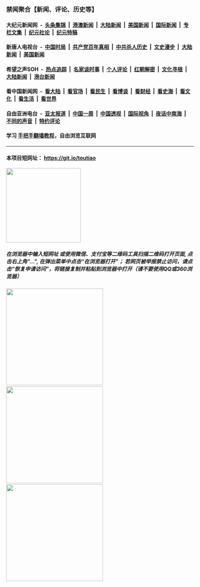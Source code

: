 ### 禁闻聚合【新闻、评论、历史等】

#### 大纪元新闻网 &nbsp;-&nbsp; [头条集锦](indexes/E头条集锦.md?t=02101655) &nbsp;|&nbsp; [港澳新闻](indexes/E港澳新闻.md?t=02101655)  &nbsp;|&nbsp; [大陆新闻](indexes/E大陆新闻.md?t=02101655) &nbsp;|&nbsp; [美国新闻](indexes/E美国新闻.md?t=02101655) &nbsp;|&nbsp; [国际新闻](indexes/E国际新闻.md?t=02101655) &nbsp;|&nbsp; [专栏文集](indexes/E专栏文集.md?t=02101655) &nbsp;|&nbsp; [纪元社论](indexes/E纪元社论.md?t=02101655) &nbsp;|&nbsp; [纪元特稿](indexes/E纪元特稿.md?t=02101655) 

#### 新唐人电视台 &nbsp;-&nbsp; [中国时局](indexes/N中国时局.md?t=02101655) &nbsp;|&nbsp; [共产党百年真相](indexes/N共产党百年真相.md?t=02101655) &nbsp;|&nbsp; [中共杀人历史](indexes/N中共杀人历史.md?t=02101655) &nbsp;|&nbsp; [文史漫步](indexes/N文史漫步.md?t=02101655) &nbsp;|&nbsp; [大陆新闻](indexes/N大陆新闻.md?t=02101655) &nbsp;|&nbsp; [美国新闻](indexes/N美国新闻.md?t=02101655)

#### 希望之声SOH &nbsp;-&nbsp; [热点追踪](indexes/H热点追踪.md?t=02101655) &nbsp;|&nbsp; [名家谈时事](indexes/H名家谈时事.md?t=02101655) &nbsp;|&nbsp; [个人评论](indexes/H个人评论.md?t=02101655)  &nbsp;|&nbsp; [红朝解密](indexes/H红朝解密.md?t=02101655) &nbsp;|&nbsp; [文化寻根](indexes/H文化寻根.md?t=02101655) &nbsp;|&nbsp; [大陆新闻](indexes/H大陆新闻.md?t=02101655) &nbsp;|&nbsp; [港台新闻](indexes/H港台新闻.md?t=02101655)

#### 看中国新闻网 &nbsp;-&nbsp; [看大陆](indexes/S看大陆.md?t=02101655) &nbsp;|&nbsp; [看官场](indexes/S看官场.md?t=02101655) &nbsp;|&nbsp; [看民生](indexes/S看民生.md?t=02101655)  &nbsp;|&nbsp; [看博谈](indexes/S看博谈.md?t=02101655) &nbsp;|&nbsp; [看财经](indexes/S看财经.md?t=02101655) &nbsp;|&nbsp; [看史海](indexes/S看史海.md?t=02101655) &nbsp;|&nbsp; [看文化](indexes/S看文化.md?t=02101655) &nbsp;|&nbsp; [看生活](indexes/S看生活.md?t=02101655) &nbsp;|&nbsp; [看世界](indexes/S看世界.md?t=02101655)

#### 自由亚洲电台 &nbsp;-&nbsp; [亚太报道](indexes/R亚太报道.md?t=02101655) &nbsp;|&nbsp; [中国一周](indexes/R中国一周.md?t=02101655) &nbsp;|&nbsp; [中国透视](indexes/R中国透视.md?t=02101655)  &nbsp;|&nbsp; [国际视角](indexes/R国际视角.md?t=02101655) &nbsp;|&nbsp; [夜话中南海](indexes/R夜话中南海.md?t=02101655) &nbsp;|&nbsp; [不同的声音](indexes/R不同的声音.md?t=02101655) &nbsp;|&nbsp; [特约评论](indexes/R特约评论.md?t=02101655)

#### 学习 [手把手翻墙教程](https://github.com/gfw-breaker/guides/wiki)，自由浏览互联网

----

#### 本项目短网址： https://git.io/toutiao
<img src="https://raw.githubusercontent.com/gfw-breaker/banned-news/master/scripts/img/qr.png" width="200px"/>  

##### 在浏览器中输入短网址 或使用微信、支付宝等二维码工具扫描二维码打开页面, 点击右上角"...", 在弹出菜单中点击“在浏览器打开”； 若网页被举报禁止访问，请点击“恢复申请访问”，将链接复制并粘贴到浏览器中打开（请不要使用QQ或360浏览器）

<img src="https://raw.githubusercontent.com/gfw-breaker/banned-news/master/scripts/img/1.png" width="260px"/> &nbsp; <img src="https://raw.githubusercontent.com/gfw-breaker/banned-news/master/scripts/img/2.png" width="260px"/> &nbsp; <img src="https://raw.githubusercontent.com/gfw-breaker/banned-news/master/scripts/img/3.png" width="260px"/>
